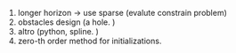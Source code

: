 1. longer horizon -> use sparse (evalute constrain problem) 
2. obstacles design (a hole. )
3. altro (python, spline. )
4. zero-th order method for initializations. 